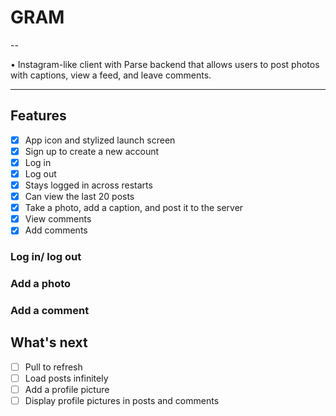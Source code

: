 # GRAM

--

• Instagram-like client with Parse backend that allows users to post photos with captions, view a feed, and leave comments.

---

## Features
- [x] App icon and stylized launch screen
- [x] Sign up to create a new account
- [x] Log in
- [x] Log out
- [x] Stays logged in across restarts
- [x] Can view the last 20 posts
- [x] Take a photo, add a caption, and post it to the server
- [x] View comments
- [x] Add comments

### Log in/ log out

### Add a photo

### Add a comment


## What's next
- [ ] Pull to refresh
- [ ] Load posts infinitely
- [ ] Add a profile picture
- [ ] Display profile pictures in posts and comments
